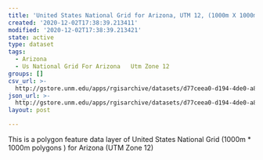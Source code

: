 ```yaml
---
title: 'United States National Grid for Arizona, UTM 12, (1000m X 1000m polygons )'
created: '2020-12-02T17:38:39.213411'
modified: '2020-12-02T17:38:39.213421'
state: active
type: dataset
tags:
  - Arizona
  - Us National Grid For Arizona   Utm Zone 12
groups: []
csv_url: >-
  http://gstore.unm.edu/apps/rgisarchive/datasets/d77ceea0-d194-4de0-a8d4-392f731e8383/az_usng_utm12_shp.derived.csv
json_url: >-
  http://gstore.unm.edu/apps/rgisarchive/datasets/d77ceea0-d194-4de0-a8d4-392f731e8383/az_usng_utm12_shp.derived.json
layout: post

---
```

This is a polygon feature data layer of  United States National Grid (1000m * 1000m polygons ) for Arizona (UTM Zone 12)
